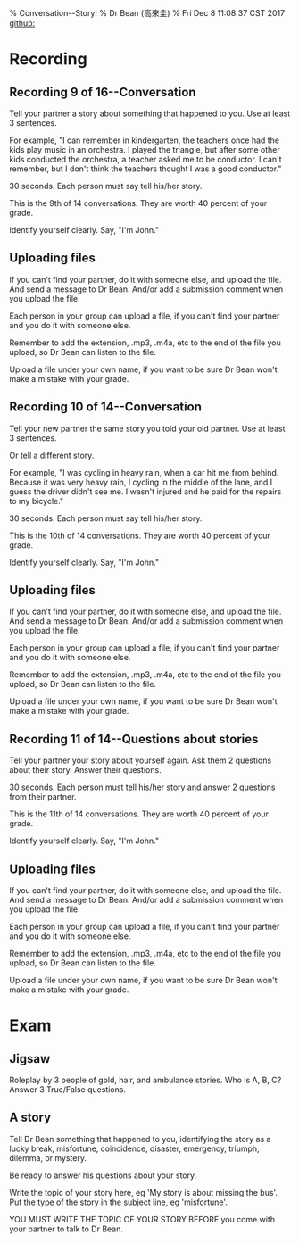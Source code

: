 % Conversation--Story!
% Dr Bean (高來圭)
% Fri Dec  8 11:08:37 CST 2017 [github: ](https://github.com/drbean/curriculum/tree/master/conversation)




# Recording

## Recording 9 of 16--Conversation

Tell your partner a story about something that happened to you. Use at least 3 sentences.

For example, "I can remember in kindergarten, the teachers once had the kids play music in an orchestra. I played the triangle, but after some other kids conducted the orchestra, a teacher asked me to be conductor. I can't remember, but I don't think the teachers thought I was a good conductor."

30 seconds. Each person must say tell his/her story.

This is the 9th of 14 conversations. They are worth 40 percent of your grade.

Identify yourself clearly. Say, "I'm John."

## Uploading files

If you can't find your partner, do it with someone else, and upload the file. And send a message to Dr Bean. And/or add a submission comment when you upload the file.

Each person in your group can upload a file, if you can't find your partner and you do it with someone else.

Remember to add the extension, .mp3, .m4a, etc to the end of the file you upload, so Dr Bean can listen to the file.

Upload a file under your own name, if you want to be sure Dr Bean won't make a mistake with your grade.

## Recording 10 of 14--Conversation

Tell your new partner the same story you told your old partner. Use at least 3 sentences.

Or tell a different story.

For example, "I was cycling in heavy rain, when a car hit me from behind. Because it was very heavy rain, I cycling in the middle of the lane, and I guess the driver didn't see me. I wasn't injured and he paid for the repairs to my bicycle."

30 seconds. Each person must say tell his/her story.

This is the 10th of 14 conversations. They are worth 40 percent of your grade.

Identify yourself clearly. Say, "I'm John."

## Uploading files

If you can't find your partner, do it with someone else, and upload the file. And send a message to Dr Bean. And/or add a submission comment when you upload the file.

Each person in your group can upload a file, if you can't find your partner and you do it with someone else.

Remember to add the extension, .mp3, .m4a, etc to the end of the file you upload, so Dr Bean can listen to the file.

Upload a file under your own name, if you want to be sure Dr Bean won't make a mistake with your grade.

## Recording 11 of 14--Questions about stories

Tell your partner your story about yourself again. Ask them 2 questions about their story. Answer their questions.

30 seconds. Each person must tell his/her story and answer 2 questions from their partner.

This is the 11th of 14 conversations. They are worth 40 percent of your grade.

Identify yourself clearly. Say, "I'm John."

## Uploading files

If you can't find your partner, do it with someone else, and upload the file. And send a message to Dr Bean. And/or add a submission comment when you upload the file.

Each person in your group can upload a file, if you can't find your partner and you do it with someone else.

Remember to add the extension, .mp3, .m4a, etc to the end of the file you upload, so Dr Bean can listen to the file.

Upload a file under your own name, if you want to be sure Dr Bean won't make a mistake with your grade.

# Exam

## Jigsaw

Roleplay by 3 people of gold, hair, and ambulance stories. Who is A, B, C? Answer 3 True/False questions.

## A story

Tell Dr Bean something that happened to you, identifying the story as a lucky break, misfortune, coincidence, disaster, emergency, triumph, dilemma, or mystery.

Be ready to answer his questions about your story.

Write the topic of your story here, eg 'My story is about missing the bus'. Put the type of the story in the subject line, eg 'misfortune'.

YOU MUST WRITE THE TOPIC OF YOUR STORY BEFORE you come with your partner to talk to Dr Bean.

